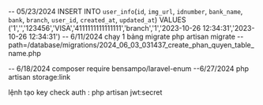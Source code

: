 -- 05/23/2024
INSERT INTO `user_info`(`id`, `img_url`, `idnumber`, `bank_name`, `bank`, `branch`, `user_id`, `created_at`, `updated_at`) 
VALUES ('1','','123456','VISA','4111111111111111','branch','1','2023-10-26 12:34:31','2023-10-26 12:34:31')
-- 6/11/2024
chạy 1 bảng migrate
   php artisan migrate --path=/database/migrations/2024_06_03_031437_create_phan_quyen_table_name.php 


-- 6/18/2024
composer require bensampo/laravel-enum
--6/27/2024
php artisan storage:link

lệnh tạo key check auth : php artisan jwt:secret 